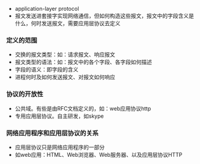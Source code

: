 - application-layer protocol
- 报文发送进套接字实现网络通信，但如何构造这些报文，报文中的字段含义是什么，何时发送报文，需要应用层协议去定义

### 定义的范围
- 交换的报文类型：如：请求报文、响应报文
- 报文类型的语法：如：报文中的各个字段、各字段如何描述
- 字段的语义：即字段的含义
- 进程何时及如何发送报文、对报文如何响应

### 协议的开放性
- 公共域。有些是由RFC文档定义的，如：web应用协议http
- 专用应用层协议。自主研发，如skype

### 网络应用程序和应用层协议的关系
- 应用层协议只是网络应用程序的一部分
- 如web应用：HTML、Web浏览器、Web服务器、以及应用层协议HTTP

